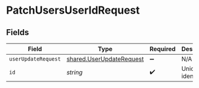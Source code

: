 # PatchUsersUserIdRequest


## Fields

| Field                                                                       | Type                                                                        | Required                                                                    | Description                                                                 |
| --------------------------------------------------------------------------- | --------------------------------------------------------------------------- | --------------------------------------------------------------------------- | --------------------------------------------------------------------------- |
| `userUpdateRequest`                                                         | [shared.UserUpdateRequest](../../../sdk/models/shared/userupdaterequest.md) | :heavy_minus_sign:                                                          | N/A                                                                         |
| `id`                                                                        | *string*                                                                    | :heavy_check_mark:                                                          | Unique identifier                                                           |